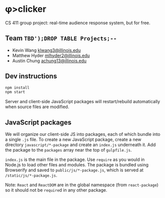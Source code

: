 # &phi;>clicker
CS 411 group project: real-time audience response system, but for free.

## Team `TBD');DROP TABLE Projects;--`
- Kevin Wang <klwang3@illinois.edu>
- Matthew Hyder <mlhyder2@illinois.edu>
- Austin Chung <achung13@illinois.edu>

## Dev instructions
```bash
npm install
npm start
```

Server and client-side JavaScript packages will restart/rebuild automatically when source files are modified.

## JavaScript packages
We will organize our client-side JS into packages, each of which bundle into a single `.js` file. To create a new JavaScript package, create a new directory `javascript/*-package` and create an `index.js` underneath it. Add the package to the `packages` array near the top of `gulpfile.js`.

`index.js` is the main file in the package. Use `require` as you would in Node.js to load other files and modules. The package is bundled using Browserify and saved to `public/js/*-package.js`, which is served at `/static/js/*-package.js`.

Note: `React` and `ReactDOM` are in the global namespace (from `react-package`) so it should not be `require`d in any other package.
